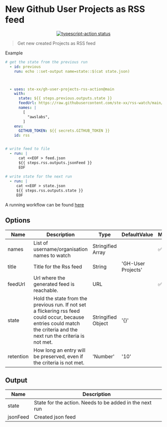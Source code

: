 # New Github User Projects as RSS feed
<p align="center">
  <a href="https://github.com/actions/typescript-action/actions"><img alt="typescript-action status" src="https://github.com/actions/typescript-action/workflows/build-test/badge.svg"></a>
</p>

> Get new created Projects as RSS feed

Example

```yaml
# get the state from the previous run
  - id: previous
    run: echo ::set-output name=state::$(cat state.json)



  - uses: ste-xx/gh-user-projects-rss-action@main
    with:
      state: ${{ steps.previous.outputs.state }}
      feedUrl: https://raw.githubusercontent.com/ste-xx/rss-watch/main/feed.json
      names: |
        [
          "awslabs",
        ]
    env:
      GITHUB_TOKEN: ${{ secrets.GITHUB_TOKEN }}
    id: rss


# write feed to file
  - run: | 
      cat <<EOF > feed.json
      ${{ steps.rss.outputs.jsonFeed }}
      EOF
  
# write state for the next run
  - run: | 
     cat <<EOF > state.json
     ${{ steps.rss.outputs.state }}
     EOF
``` 

A running workflow can be found [here](https://github.com/ste-xx/rss-watch/blob/main/.github/workflows/githubuser.yml)


## Options
| Name  | Description | Type | DefaultValue | Mandatory |
| ----- | ----------- | ---- | ------------ | --------- | 
| names  | List of username/organisation names to watch| Stringified Array | | ✅ 
| title | Title for the Rss feed | String | 'GH-User Projects' |
| feedUrl | Url where the generated feed is reachable. | URL |  | ✅ 
| state | Hold the state from the previous run. If not set a flickering rss feed could occur, because entries could match the criteria and the next run the criteria is not met.  | Stringified Object | '{}' | 
| retention | How long an entry will be preserved, even if the criteria is not met. | 'Number' | '10' |

## Output
| Name     | Description |
| -------- | ----------- | 
| state    | State for the action. Needs to be added in the next run |
| jsonFeed | Created json feed |
